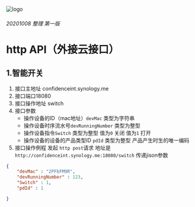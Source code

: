 ![logo](http://www.szxinken.com/cn/images/logo.png "信恳logo")
###### 20201008 整理 第一版 
# http API（外接云接口）

## 1.智能开关

1. 接口主地址 confidenceint.synology.me
2. 接口端口18080
3. 接口操作地址 switch
4. 接口参数
	+ 操作设备的ID（mac地址）`devMac` 类型为字符串
	+ 操作设备时序流水号`devRunningNumber` 类型为整型
	+ 操作设备指令`Switch` 类型为整型 值为`0` 关闭  值为`1` 打开
	+ 操作设备的设备的产品类型ID `pdId` 类型为整型 产品产生时生的唯一编码
5. 接口操作例程
  发起 `http post`请求 地址是  `http://confidenceint.synology.me:18080/switch` 传递jison参数

```json
{
	"devMac" : "2PFbFM9R",
	"devRunningNumber" : 123,
	"Switch" : 1,
	"pdId" : 1

}
```
